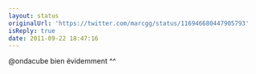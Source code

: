 ```yaml
---
layout: status
originalUrl: 'https://twitter.com/marcgg/status/116946680447905793'
isReply: true
date: 2011-09-22 18:47:16
---
```


@ondacube bien évidemment ^^
